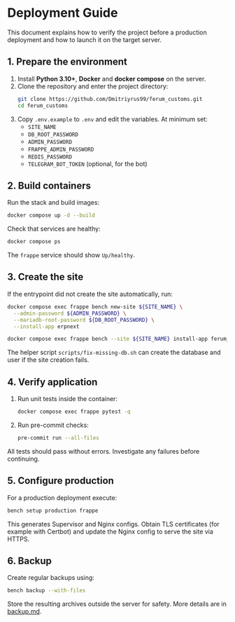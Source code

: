 # Deployment Guide

This document explains how to verify the project before a production deployment and how to launch it on the target server.

## 1. Prepare the environment

1. Install **Python 3.10+**, **Docker** and **docker compose** on the server.
2. Clone the repository and enter the project directory:
   ```bash
   git clone https://github.com/Dmitriyrus99/ferum_customs.git
   cd ferum_customs
   ```
3. Copy `.env.example` to `.env` and edit the variables. At minimum set:
   - `SITE_NAME`
   - `DB_ROOT_PASSWORD`
   - `ADMIN_PASSWORD`
   - `FRAPPE_ADMIN_PASSWORD`
   - `REDIS_PASSWORD`
   - `TELEGRAM_BOT_TOKEN` (optional, for the bot)

## 2. Build containers

Run the stack and build images:

```bash
docker compose up -d --build
```

Check that services are healthy:

```bash
docker compose ps
```

The `frappe` service should show `Up/healthy`.

## 3. Create the site

If the entrypoint did not create the site automatically, run:

```bash
docker compose exec frappe bench new-site ${SITE_NAME} \
  --admin-password ${ADMIN_PASSWORD} \
  --mariadb-root-password ${DB_ROOT_PASSWORD} \
  --install-app erpnext

docker compose exec frappe bench --site ${SITE_NAME} install-app ferum_customs
```

The helper script `scripts/fix-missing-db.sh` can create the database and user if the site creation fails.

## 4. Verify application

1. Run unit tests inside the container:
   ```bash
   docker compose exec frappe pytest -q
   ```
2. Run pre-commit checks:
   ```bash
   pre-commit run --all-files
   ```

All tests should pass without errors. Investigate any failures before continuing.

## 5. Configure production

For a production deployment execute:

```bash
bench setup production frappe
```

This generates Supervisor and Nginx configs. Obtain TLS certificates (for example with Certbot) and update the Nginx config to serve the site via HTTPS.

## 6. Backup

Create regular backups using:

```bash
bench backup --with-files
```

Store the resulting archives outside the server for safety. More details are in [backup.md](backup.md).

```